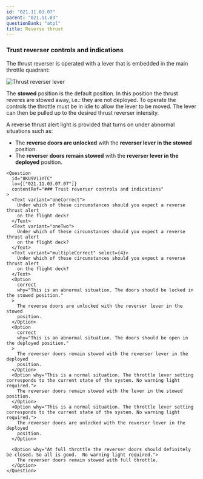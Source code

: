 ```yaml
---
id: "021.11.03.07"
parent: "021.11.03"
questionBank: "atpl"
title: Reverse thrust
---
```


### Trust reverser controls and indications

The thrust reverser is operated with a lever that is embedded in the main
throttle quadrant:

![Thrust reverser lever](images/021.11.03.07-01.jpeg)

The **stowed** position is the default position. In this position the thrust
reveres are stowed away, i.e.: they are not deployed. To operate the controls
the throttle must be in idle to allow the lever to be moved. The lever can then
be pulled up to the desired thrust reverser intensity.

A reverse thrust alert light is provided that turns on under abnormal situations
such as:

- The **reverse doors are unlocked** with the **reverser lever in the stowed**
  position.
- The **reverser doors remain stowed** with the **reverser lever in the
  deployed** position.

```tsx ignore
<Question
  id="8KU9V11YTC"
  lo={["021.11.03.07.07"]}
  contentRef="### Trust reverser controls and indications"
>
  <Text variant="oneCorrect">
    Under which of these circumstances should you expect a reverse thrust alert
    on the flight deck?
  </Text>
  <Text variant="oneTwo">
    Under which of these circumstances should you expect a reverse thrust alert
    on the flight deck?
  </Text>
  <Text variant="multipleCorrect" select={4}>
    Under which of these circumstances should you expect a reverse thrust alert
    on the flight deck?
  </Text>
  <Option
    correct
    why="This is an abnormal situation. The doors should be locked in the stowed position."
  >
    The reverse doors are unlocked with the reverser lever in the stowed
    position.
  </Option>
  <Option
    correct
    why="This is an abnormal situation. The doors should be open in the deployed position."
  >
    The reverser doors remain stowed with the reverser lever in the deployed
    position.
  </Option>
  <Option why="This is a normal situation. The throttle lever setting corresponds to the current state of the system. No warning light required.">
    The reverser doors remain stowed with the lever in the stowed position.
  </Option>
  <Option why="This is a normal situation. The throttle lever setting corresponds to the current state of the system. No warning light required.">
    The reverser doors are unlocked with the reverser lever in the deployed
    position.
  </Option>

  <Option why="At full throttle the reverser doors should definitely be closed. So all is good.  No warning light required.">
    The reverser doors remain stowed with full throttle.
  </Option>
</Question>
```
